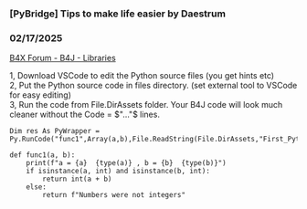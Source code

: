 ### [PyBridge] Tips to make life easier by Daestrum
### 02/17/2025
[B4X Forum - B4J - Libraries](https://www.b4x.com/android/forum/threads/165658/)

1, Download VSCode to edit the Python source files (you get hints etc)  
2, Put the Python source code in files directory. (set external tool to VSCode for easy editing)  
3, Run the code from File.DirAssets folder. Your B4J code will look much cleaner without the Code = $"…"$ lines.  

```B4X
Dim res As PyWrapper = Py.RunCode("func1",Array(a,b),File.ReadString(File.DirAssets,"First_Python.py"))
```

  
  

```B4X
def func1(a, b):  
    print(f"a = {a}  {type(a)} , b = {b}  {type(b)}")  
    if isinstance(a, int) and isinstance(b, int):  
        return int(a + b)  
    else:  
        return f"Numbers were not integers"
```